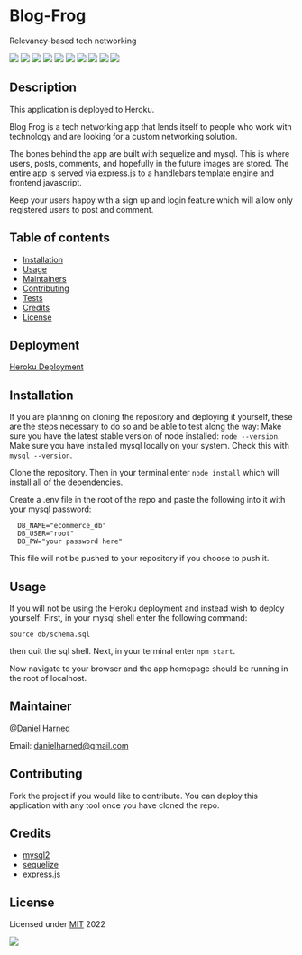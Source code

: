 # Blog-Frog
Relevancy-based tech networking

  ![](https://img.shields.io/badge/javascript-100-yellow?logo=javascript)
  ![](https://img.shields.io/badge/mysql2-dep-blue?logo=npm)
  ![](https://img.shields.io/badge/sequelize-dep-blue?logo=sequelize)
  ![](https://img.shields.io/badge/dotenv-dep-blue?logo=npm)
  ![](https://img.shields.io/badge/express.js-dep-blue?logo=express)
  ![](https://img.shields.io/badge/bcrypt-dep-blue?logo=npm)
  ![](https://img.shields.io/badge/identicon.js-dep-blue?logo=npm)
  ![](https://img.shields.io/badge/md5-dep-blue?logo=npm)
  ![](https://img.shields.io/badge/bootstrap-dep-blue?logo=npm)
  ![](https://img.shields.io/badge/expressHandlebars-dep-blue?logo=npm)

  ## Description

  This application is deployed to Heroku.

  Blog Frog is a tech networking app that lends itself to people who work with technology and are looking for a custom networking solution.

  The bones behind the app are built with sequelize and mysql. This is where users, posts, comments, and hopefully in the future images are stored. The entire app is served via express.js to a handlebars template engine and frontend javascript.

  Keep your users happy with a sign up and login feature which will allow only registered users to post and comment.

  ## Table of contents

  * [Installation](#installation)
  * [Usage](#usage)
  * [Maintainers](#maintainers)
  * [Contributing](#contributing)
  * [Tests](#tests)
  * [Credits](#credits)
  * [License](#license)

  ## Deployment
  [Heroku Deployment](https://frognetwork.herokuapp.com/)

  ## Installation
  If you are planning on cloning the repository and deploying it yourself, these are the steps necessary to do so and be able to test along the way:
  Make sure you have the latest stable version of node installed: ```node --version```.
  Make sure you have installed mysql locally on your system. Check this with ```mysql --version```.

  Clone the repository. Then in your terminal enter ```node install``` which will install all of the dependencies.

  Create a .env file in the root of the repo and paste the following into it with your mysql password:
  ```
    DB_NAME="ecommerce_db"
    DB_USER="root"
    DB_PW="your password here"
  ```

  This file will not be pushed to your repository if you choose to push it.

  ## Usage
  If you will not be using the Heroku deployment and instead wish to deploy yourself:
  First, in your mysql shell enter the following command:
  ```
  source db/schema.sql
  ```
  then quit the sql shell.
  Next, in your terminal enter ```npm start```.

  Now navigate to your browser and the app homepage should be running in the root of localhost.

  ## Maintainer
  [@Daniel Harned](https://github.com/DrDano)

  Email: [danielharned@gmail.com](mailto:danielharned@gmail.com)

  ## Contributing
  Fork the project if you would like to contribute. You can deploy this application with any tool once you have cloned the repo.

  ## Credits
  
  * [mysql2](https://www.npmjs.com/package/mysql2)
  * [sequelize](https://sequelize.org/)
  * [express.js](https://expressjs.com/)

  ## License
  Licensed under [MIT](https://choosealicense.com/licenses/mit) 2022 
  
  ![](https://img.shields.io/badge/license-MIT-blue)